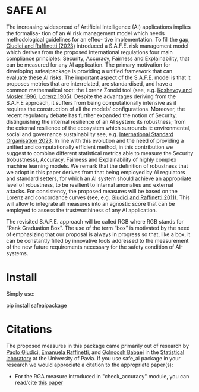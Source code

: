 # SAFE AI

The increasing widespread of Artificial Intelligence (AI) applications implies the formalisa-
tion of an AI risk management model which needs methodological guidelines for an effec-
tive implementation. To fill the gap, [Giudici and Raffinetti (2023)]([https://link.springer.com/article/10.1007/s11135-023-01613-y](https://www.sciencedirect.com/science/article/pii/S1544612323004609)) 
introduced a S.A.F.E.
risk management model which derives from the proposed international regulations four main
compliance principles: Security, Accuracy, Fairness and Explainability, that can be measured
for any AI application. The primary motivation for developing safeaipackage is providing a
unified framework that can evaluate these AI risks.
The important aspect of the S.A.F.E. model is that it proposes metrics that are interrelated,
are standardised, and have a common mathematical root: the Lorenz Zonoid tool (see, e.g. [Koshevoy and Mosler 1996](https://www.tandfonline.com/doi/abs/10.1080/01621459.1996.10476955); [Lorenz 1905](https://link.springer.com/article/10.1007/s11135-023-01613-y)). 
Despite the advantages deriving from the S.A.F.E
approach, it suffers from being computationally intensive as it requires the construction of
all the models’ configurations. Moreover, the recent regulatory debate has further expanded
the notion of Security, distinguishing the internal resilience of an AI system: its robustness;
from the external resilience of the ecosystem which surrounds it: environmental, social and
governance sustainability see, e.g. [International Standard Organisation 2023](https://www.iso.org/standard/77304.html).
In line with this evolution and the need of providing a unified and computationally efficient
method, in this contribution we suggest to combine different statistical metrics able to measure
the Security (robustness), Accuracy, Fairness and Explainability of highly complex machine
learning models. We remark that the definition of robustness that we adopt in this paper
derives from that being employed by AI regulators and standard setters, for which an AI
system should achieve an appropriate level of robustness, to be resilient to internal anomalies
and external attacks. For consistency, the proposed measures will be based on the Lorenz and
concordance curves (see, e.g. [Giudici and Raffinetti 2011](https://www.sciencedirect.com/science/article/pii/S0167715210002816?casa_token=vmope_BDFxcAAAAA:82Klf9ITRpkb7580mnvxfebtLu-SaTcuhpJKnqq6OeF3NtW-xmy5acHsUUJuhGUzkALZUBYX1g)). This will allow to
integrate all measures into an agnostic score that can be employed to assess the trustworthiness
of any AI application.

The revisited S.A.F.E. approach will be called RGB where RGB stands for “Rank Graduation
Box”. The use of the term “box” is motivated by the need of emphasizing that our proposal is
always in progress so that, like a box, it can be constantly filled by innovative tools addressed
to the measurement of the new future requirements necessary for the safety condition of
AI-systems.

# Install

Simply use:

pip install safeaipackage


# Citations

The proposed measures in this package came primarily out of research by 
[Paolo Giudici](https://www.linkedin.com/in/paolo-giudici-60028a/), [Emanuela Raffinetti](https://www.linkedin.com/in/emanuela-raffinetti-a3980215/), 
and [Golnoosh Babaei](https://www.linkedin.com/in/golnoosh-babaei-990077187/) in the [Statistical laboratory](https://sites.google.com/unipv.it/statslab-pavia/home?authuser=0) 
at the University of Pavia. If you use safe_ai package in your research we would appreciate a citation to the appropriate paper(s):
* For the RGA measure introduced in "check_accuracy" module, you can read/cite [this paper](https://link.springer.com/article/10.1007/s11135-023-01613-y)


